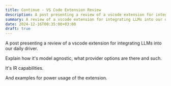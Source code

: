 ```yaml
---
title: Continue - VS Code Extension Review
description: A post presenting a review of a vscode extension for integrating LLMs into our daily driver.
summary: A review of a vscode extension for integrating LLMs into our daily driver.
date: 2024-12-16T00:35:00+03:00
draft: true
---
```


A post presenting a review of a vscode extension for integrating LLMs into our daily driver.

Explain how it's model agnostic, what provider options are there and such.

It's IR capabilities.

And examples for power usage of the extension.